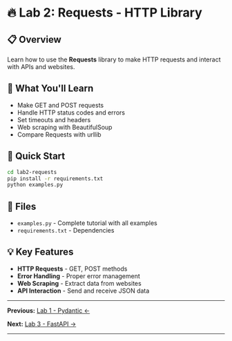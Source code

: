 # 🔥 Lab 2: Requests - HTTP Library

## 📋 Overview
Learn how to use the **Requests** library to make HTTP requests and interact with APIs and websites.

## 🎯 What You'll Learn
- Make GET and POST requests
- Handle HTTP status codes and errors
- Set timeouts and headers
- Web scraping with BeautifulSoup
- Compare Requests with urllib

## 🚀 Quick Start

```bash
cd lab2-requests
pip install -r requirements.txt
python examples.py
```

## 📁 Files
- `examples.py` - Complete tutorial with all examples
- `requirements.txt` - Dependencies

## 💡 Key Features
- **HTTP Requests** - GET, POST methods
- **Error Handling** - Proper error management
- **Web Scraping** - Extract data from websites
- **API Interaction** - Send and receive JSON data

---

**Previous:** [Lab 1 - Pydantic ←](../lab1-pydantic)

**Next:** [Lab 3 - FastAPI →](../lab3-fastapi)

---